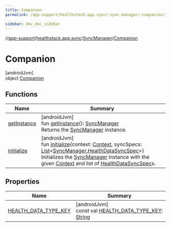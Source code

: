 ```yaml
---
title: Companion
permalink: /app-support/healthstack.app.sync/-sync-manager/-companion/index.html

sidebar: dev_doc_sidebar
---
```

//[app-support](../../../../index.html)/[healthstack.app.sync](../../index.html)/[SyncManager](../index.html)/[Companion](index.html)



# Companion



[androidJvm]\
object [Companion](index.html)



## Functions


| Name | Summary |
|---|---|
| [getInstance](get-instance.html) | [androidJvm]<br>fun [getInstance](get-instance.html)(): [SyncManager](../index.html)<br>Returns the [SyncManager](../index.html) instance. |
| [initialize](initialize.html) | [androidJvm]<br>fun [initialize](initialize.html)(context: [Context](https://developer.android.com/reference/kotlin/android/content/Context.html), syncSpecs: [List](https://kotlinlang.org/api/latest/jvm/stdlib/kotlin.collections/-list/index.html)&lt;[SyncManager.HealthDataSyncSpec](../-health-data-sync-spec/index.html)&gt;)<br>Initializes the [SyncManager](../index.html) instance with the given [Context](https://developer.android.com/reference/kotlin/android/content/Context.html) and list of [HealthDataSyncSpec](../-health-data-sync-spec/index.html)s. |


## Properties


| Name | Summary |
|---|---|
| [HEALTH_DATA_TYPE_KEY](-h-e-a-l-t-h_-d-a-t-a_-t-y-p-e_-k-e-y.html) | [androidJvm]<br>const val [HEALTH_DATA_TYPE_KEY](-h-e-a-l-t-h_-d-a-t-a_-t-y-p-e_-k-e-y.html): [String](https://kotlinlang.org/api/latest/jvm/stdlib/kotlin/-string/index.html) |


